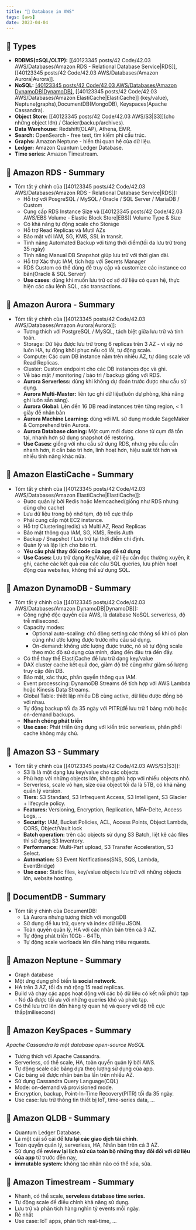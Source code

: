 ```yaml
---
title: "🌱 Database in AWS"
tags: [aws]
date: 2023-04-04
---
```


## 🌿 Types
- **RDBMS(=SQL/OLTP):** [[40123345 posts/42 Code/42.03 AWS/Databases/Amazon RDS - Relational Database Service|RDS]], [[40123345 posts/42 Code/42.03 AWS/Databases/Amazon Aurora|Aurora]].
- **NoSQL:** [[40123345 posts/42 Code/42.03 AWS/Databases/Amazon DynamoDB|DynamoDB]](~JSON), [[40123345 posts/42 Code/42.03 AWS/Databases/Amazon ElastiCache|ElastiCache]] (key/value), Neptune(graphs),DocumentDB(MongoDB), Keyspaces(Apache Cassandra).
- **Object Store:** [[40123345 posts/42 Code/42.03 AWS/S3|S3]](cho những object lớn) / Glacier(backup/archives).
- **Data Warehouse:** Redshift(OLAP), Athena, EMR.
- **Search:** OpenSearch - free text, tìm kiếm phi cấu trúc.
- **Graphs:** Amazon Neptune - hiển thị quan hệ của dữ liệu.
- **Ledger:** Amazon Quantum Ledger Database.
- **Time series:** Amazon Timestream.

## 🌿 Amazon RDS - Summary
- Tóm tắt ý chính của [[40123345 posts/42 Code/42.03 AWS/Databases/Amazon RDS - Relational Database Service|RDS]]:
	- Hỗ trợ với PosgreSQL / MySQL / Oracle / SQL Server / MariaDB / Custom
	- Cung cấp RDS Instance Size và [[40123345 posts/42 Code/42.03 AWS/EBS Volume - Elastic Block Store|EBS]] Volume Type & Size
	- Có khả năng tự động scale cho Storage
	- Hỗ trợ Read Replicas và Mutil AZs
	- Bảo mật với IAM, SG, KMS, SSL in transit.
	- Tính năng Automated Backup với từng thời điểm(tối đa lưu trữ trong 35 ngày)
	- Tính năng Manual DB Snapshot giúp lưu trữ với thời gian dài.
	- Hỗ trợ Xác thực IAM, tích hợp với Secrets Manager
	- RDS Custom có thể dùng để truy cập và customize các instance cơ bản(Oracle & SQL Server)
	- **Use cases**: dùng khi muốn lưu trữ cơ sở dữ liệu có quan hệ, thực hiện các câu lệnh SQL, các transactions.

## 🌿 Amazon Aurora - Summary
- Tóm tắt ý chính của [[40123345 posts/42 Code/42.03 AWS/Databases/Amazon Aurora|Aurora]]:
	- Tương thích với PostgreSQL / MySQL, tách biệt giữa lưu trữ và tính toán.
	- Storage: Dữ liệu được lưu trữ trong 6 replicas trên 3 AZ - vì vậy nó luôn HA, tự động khôi phục nếu có lỗi, tự động scale.
	- Compute: Các cụm DB instance nằm trên nhiều AZ, tự động scale với Read Replicas.
	- Cluster: Custom endpoint cho các DB instances đọc và ghi.
	- Về bảo mật / monitoring / bảo trì / backup giống với RDS.
	- **Aurora Serverless:** dùng khi không dự đoán trước được nhu cầu sử dụng.
	- **Aurora Multi-Master:** liên tục ghi dữ liệu(luôn dự phòng, khả năng ghi luôn sẵn sàng).
	- **Aurora Global:** Lên đến 16 DB read instances trên từng region, < 1 giây để nhân bản
	- **Aurora Machine Learning:** dùng với ML sử dụng module SageMaker & Comprehend trên Aurora.
	- **Aurora Database cloning:** Một cụm mới được clone từ cụm đã tồn tại, nhanh hơn sử dụng snapshot để restoring.
	- **Use Cases:** giống với nhu cầu sử dụng RDS, nhưng yêu cầu cần nhanh hơn, ít cần bảo trì hơn, linh hoạt hơn, hiệu suât tốt hơn và nhiều tính năng khác nữa.

## 🌿 Amazon ElastiCache - Summary
- Tóm tắt ý chính của [[40123345 posts/42 Code/42.03 AWS/Databases/Amazon ElastiCache|ElastiCache]]:
	- Được quản lý bởi Redis hoặc Memcached(giống như RDS nhưng dùng cho cache)
	- Lưu dữ liệu trong bộ nhớ tạm, độ trễ cực thấp
	- Phải cung cấp một  EC2 instance.
	- Hỗ trợ Clustering(redis) và Multi AZ, Read Replicas
	- Bảo mật thông qua IAM, SG, KMS, Redis Auth
	- Backup / Snapshot / Lưu trữ tại thời điểm chỉ định.
	- Quản lý và lập lịch cho bảo trì.
	- **Yêu cầu phải thay đổi code của app để sử dụng**
	- **Use Cases:** Lưu trữ dạng Key/Value, dữ liệu cần đọc thường xuyên, ít ghi, cache các kết quả của các câu SQL queries, lưu phiên hoạt động của websites, không thể sử dụng SQL.

## 🌿 Amazon DynamoDB - Summary
- Tóm tắt ý chính của [[40123345 posts/42 Code/42.03 AWS/Databases/Amazon DynamoDB|DynamoDB]]:
	- Công nghệ độc quyền của AWS, là database NoSQL serverless, độ trễ milisecond.
	- Capacity modes:
		- Optional auto-scaling: chủ động setting các thông số khi có plan cũng như ước lượng được trước nhu cầu sử dụng.
		- On-demand: không ước lượng được trước, nó sẽ tự động scale theo mức độ sử dụng của mình, dùng đến đâu trả đến đấy.
	- Có thể thay thế ElastiCache để lưu trữ dạng key/value
	- DAX cluster cache kết quả đọc, giảm độ trễ cũng như giảm số lượng truy cập đến DB.
	- Bảo mật, xác thực, phân quyền thông qua IAM.
	- Event processcing: DynamoDB Streams để tích hợp với AWS Lambda hoặc Kinesis Data Streams.
	- Global Table: thiết lập nhiều DB cùng active, dữ liệu được đồng bộ với nhau.
	- Tự động backup tối đa 35 ngày với PITR(để lưu trữ 1 bảng mới) hoặc on-demand backups.
	- **Nhanh chóng phát triển**
	- **Use case:** Phát triển ứng dụng với kiến trúc serverless, phân phối cache không máy chủ.

## 🌿 Amazon S3 - Summary
- Tóm tắt ý chính của [[40123345 posts/42 Code/42.03 AWS/S3|S3]]:
	- S3 là là một dạng lưu key/value cho các objects
	- Phù hợp với những objects lớn, không phù hợp với nhiều objects nhỏ.
	- Serverless, scale vô hạn, size của object tối đa là 5TB, có khả năng quản lý version.
	- **Tiers:** S3 Standard, S3 Infrequent Access, S3 Intelligent, S3 Glacier + lifecycle policy.
	- **Features:** Versioning, Encryption, Replication, MFA-Delte, Access Logs, ..
	- **Security:** IAM, Bucket Policies, ACL, Access Points, Object Lambda, CORS, Object/Vault lock
	- **Batch operation:** trên các objects sử dụng S3 Batch, liệt kê các files thì sử dụng S3 Inventory.
	- **Performance:** Multi-Part upload, S3 Transfer Acceleration, S3 Select.
	- **Automation:** S3 Event Notifications(SNS, SQS, Lambda, EventBridge)
	- **Use case:** Static files, key/value objects lưu trữ với những objects lớn, website hosting.

## 🌿 DocumentDB - Summary
- Tóm tắt ý chính của DocumentDB:
	- Là Aurora nhưng tương thích với mongoDB
	- Sử dụng để lưu trữ, query và index dữ liệu JSON.
	- Toàn quyền quản lý, HA với các nhân bản trên cả 3 AZ.
	- Tự động phát triển 10Gb - 64Tb,
	- Tự động scale worloads lên đến hàng triệu requests.

## 🌿 Amazon Neptune - Summary
- Graph database
- Một ứng dụng phổ biến là **social network**.
- HA trên 3 AZ, tối đa mở rộng 15 read replicas.
- Build và chạy các apps hoạt động với các bộ dữ liệu có kết nối phức tạp - Nó đã được tối ưu với những queries khó và phức tạp.
- Có thể lưu trữ lên đến hàng tỷ quan hệ và query với độ trễ cực thấp(milisecond)

## 🌿 Amazon KeySpaces  - Summary
*Apache Cassandra là một database open-source NoSQL*
- Tương thích với Apache Cassandra.
- Serverless, có thể scale, HA, toàn quyền quản lý bởi AWS.
- Tự động scale các bảng dựa theo lượng sử dụng của app.
- Các bảng sẽ được nhân bản ba lần trên nhiều AZ.
- Sử dụng Cassandra Query Language(CQL)
- Mode: on-demand và provisioned mode.
- Encryption, backup, Point-In-Time Recovery(PITR) tối đa 35 ngày.
- Use case: lưu trữ thông tin thiết bị IoT, time-series data, ...

## 🌿 Amazon QLDB  - Summary
- Quantum Ledger Database.
- Là một cái sổ cái để **lưu lại các giao dịch tài chính**.
- Toàn quyền quản lý, serverless, HA, Nhân bản trên cả 3 AZ.
- Sử dụng để **review lại lịch sử của toàn bộ những thay đổi đối với dữ liệu của app** từ trước đến nay,
- **immutable system:** không tác nhân nào có thể xóa, sửa.

## 🌿 Amazon Timestream  - Summary
- Nhanh, có thể scale, **serveless database time series.**
- Tự động scale để điều chỉnh khả năng sử dụng.
- Lưu trữ và phân tích hàng nghìn tỷ events mỗi ngày.
- Rẻ nhất
- Use case: IoT apps, phân tích real-time, ...